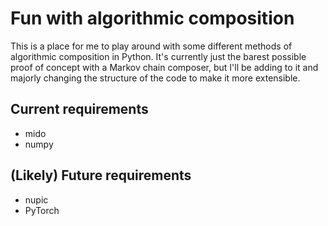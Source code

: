 # Fun with algorithmic composition

This is a place for me to play around with some different methods of 
algorithmic composition in Python. It's currently just the barest possible proof
of concept with a Markov chain composer, but I'll be adding to it and majorly 
changing the structure of the code to make it more extensible. 

## Current requirements

* mido
* numpy

## (Likely) Future requirements

* nupic
* PyTorch

